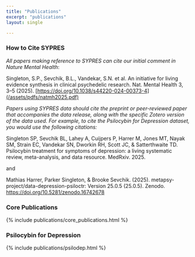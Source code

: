 ```yaml
---
title: "Publications"
excerpt: "publications"
layout: single

---
```


### How to Cite SYPRES

_All papers making reference to SYPRES can cite our initial comment in Nature Mental Health_:

Singleton, S.P., Sevchik, B.L., Vandekar, S.N. et al. An initiative for living evidence synthesis in clinical psychedelic research. Nat. Mental Health 3, 3–5 (2025). [https://doi.org/10.1038/s44220-024-00373-4](/assets/pdfs/natmh2025.pdf)

_Papers using SYPRES data should cite the preprint or peer-reviewed paper that accompanies the data release, along with the specific Zotero version of the data used. For example, to cite the Psilocybin for Depression dataset, you would use the following citations:_

Singleton SP, Sevchik BL, Lahey A, Cuijpers P, Harrer M, Jones MT, Nayak SM, Strain EC, Vandekar SN, Dworkin RH, Scott JC, & Satterthwaite TD. Psilocybin treatment for symptoms of depression: a living systematic review, meta-analysis, and data resource. MedRxiv. 2025.

and

Mathias Harrer, Parker Singleton, & Brooke Sevchik. (2025). metapsy-project/data-depression-psiloctr: Version 25.0.5 (25.0.5). Zenodo. https://doi.org/10.5281/zenodo.16742678

### Core Publications

{% include publications/core_publications.html %}


### Psilocybin for Depression

{% include publications/psilodep.html %}
